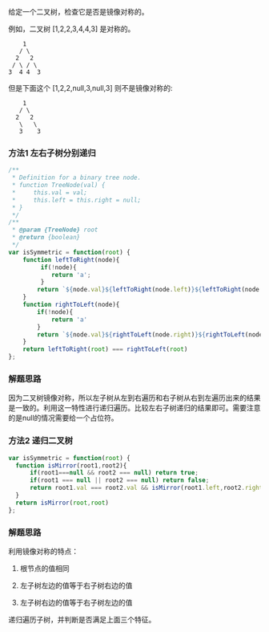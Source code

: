 给定一个二叉树，检查它是否是镜像对称的。

例如，二叉树 [1,2,2,3,4,4,3] 是对称的。


```
    1
   / \
  2   2
 / \ / \
3  4 4  3
```

但是下面这个 [1,2,2,null,3,null,3] 则不是镜像对称的:

```
    1
   / \
  2   2
   \   \
   3    3
```

### 方法1 左右子树分别递归

```javascript
/**
 * Definition for a binary tree node.
 * function TreeNode(val) {
 *     this.val = val;
 *     this.left = this.right = null;
 * }
 */
/**
 * @param {TreeNode} root
 * @return {boolean}
 */
var isSymmetric = function(root) {
    function leftToRight(node){
         if(!node){
            return 'a';
         }
        return `${node.val}${leftToRight(node.left)}${leftToRight(node.right)}`
    }
    function rightToLeft(node){
        if(!node){
            return 'a'
        }
        return `${node.val}${rightToLeft(node.right)}${rightToLeft(node.left)}`
    }
    return leftToRight(root) === rightToLeft(root)
};
```

### **解题思路**

因为二叉树镜像对称，所以左子树从左到右遍历和右子树从右到左遍历出来的结果是一致的。利用这一特性进行递归遍历。比较左右子树递归的结果即可。需要注意的是null的情况需要给一个占位符。

### 方法2 递归二叉树

```javascript
var isSymmetric = function(root) {
  function isMirror(root1,root2){
      if(root1===null && root2 === null) return true;
      if(root1 === null || root2 === null) return false;
      return root1.val === root2.val && isMirror(root1.left,root2.right) && isMirror(root1.right, root2.left)
  }
  return isMirror(root,root)
};
```

### **解题思路**

利用镜像对称的特点：

1) 根节点的值相同

2) 左子树左边的值等于右子树右边的值

3) 左子树右边的值等于右子树左边的值

递归遍历子树，并判断是否满足上面三个特征。